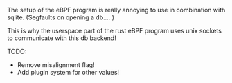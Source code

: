 The setup of the eBPF program is really annoying to use in combination with sqlite. (Segfaults on opening a db.....)

This is why the userspace part of the rust eBPF program uses unix sockets to communicate with this db backend!

TODO:
- Remove misalignment flag!
- Add plugin system for other values!